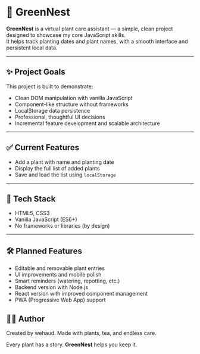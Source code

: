 # 🌿 GreenNest

**GreenNest** is a virtual plant care assistant — a simple, clean project designed to showcase my core JavaScript skills.  
It helps track planting dates and plant names, with a smooth interface and persistent local data.

---

## ✨ Project Goals

This project is built to demonstrate:

- Clean DOM manipulation with vanilla JavaScript  
- Component-like structure without frameworks  
- LocalStorage data persistence  
- Professional, thoughtful UI decisions  
- Incremental feature development and scalable architecture  

---

## ✅ Current Features

- Add a plant with name and planting date  
- Display the full list of added plants  
- Save and load the list using `localStorage`  

---

## 📁 Tech Stack

- HTML5, CSS3  
- Vanilla JavaScript (ES6+)  
- No frameworks or libraries (by design)  

---

## 🛠️ Planned Features
- Editable and removable plant entries
- UI improvements and mobile polish
- Smart reminders (watering, repotting, etc.)
- Backend version with Node.js
- React version with improved component management
- PWA (Progressive Web App) support

## 👩‍💻 Author
Created by wehaud.
Made with plants, tea, and endless care.

Every plant has a story.
**GreenNest** helps you keep it.